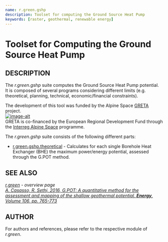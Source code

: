 ```yaml
---
name: r.green.gshp
description: Toolset for computing the Ground Source Heat Pump
keywords: [raster, geothermal, renewable energy]
---
```


# Toolset for Computing the Ground Source Heat Pump

## DESCRIPTION

The *r.green.gshp* suite computes the Ground Source Heat Pump
potential.  
It is composed of several programs considering different limits (e.g.
theoretical, planning, technical, economic/financial constraints).

The development of this tool was funded by the Alpine Space
[GRETA](http://www.alpine-space.eu/projects/greta/en/home) project.  
[![image-alt](https://greta.eurac.edu/static/geonode/img/greta_logo.png)](https://www.alpine-space.eu/projects/greta/en/home)  
GRETA is co-financed by the European Regional Development Fund through
the [Interreg Alpine Space](https://www.alpine-space.eu/) programme.  
  
The *r.green.gshp* suite consists of the following different parts:  
  
- [r.green.gshp.theoretical](r.green.gshp.theoretical.md) - Calculates
    for each single Borehole Heat Exchanger (BHE) the maximum
    power/energy potential, assessed through the G.POT method.

## SEE ALSO

*[r.green](r.green.md) - overview page  
[A. Casasso, R. Sethi, 2016, *G.POT: A quantitative method for the
assessment and mapping of the shallow geothermal potential*, **Energy**,
Volume 106, pp. 765-773](https://doi.org/10.1016/j.energy.2016.03.091)*

## AUTHOR

For authors and references, please refer to the respective module of
*r.green*.
